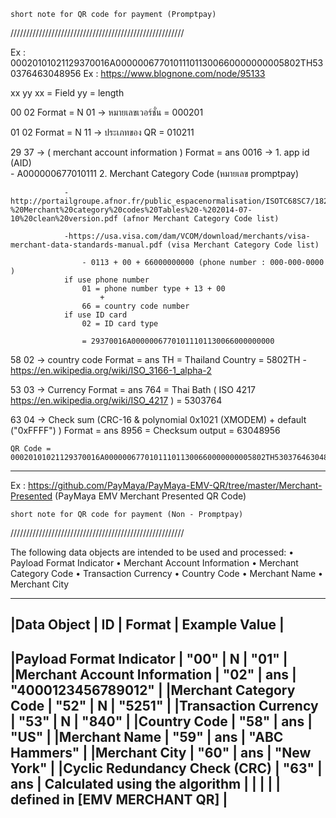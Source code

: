     
    
    short note for QR code for payment (Promptpay)
///////////////////////////////////////////////////////

Ex : 00020101021129370016A000000677010111011300660000000005802TH530376463048956
Ex : https://www.blognone.com/node/95133

xx  yy
xx = Field  yy = length

00 02   Format = N
    01 -> หมายเลขเวอร์ชั่น 
    = 000201

01 02   Format = N
    11 -> ประเภทของ QR
    = 010211

29 37 -> ( merchant account information ) Format = ans
    0016 ->     1. app id (AID)   
                    - A000000677010111
                2. Merchant Category Code (หมายเลข promptpay) 

                -http://portailgroupe.afnor.fr/public_espacenormalisation/ISOTC68SC7/18245%20-%20Merchant%20category%20codes%20Tables%20-%202014-07-10%20clean%20version.pdf (afnor Merchant Category Code list)

                -https://usa.visa.com/dam/VCOM/download/merchants/visa-merchant-data-standards-manual.pdf (visa Merchant Category Code list)

                    - 0113 + 00 + 66000000000 (phone number : 000-000-0000 )
                if use phone number 
                    01 = phone number type + 13 + 00
                        +
                    66 = country code number
                if use ID card
                    02 = ID card type 

                    = 29370016A00000067701011101130066000000000

58 02 -> country code   Format = ans
    TH = Thailand Country
    = 5802TH
    - https://en.wikipedia.org/wiki/ISO_3166-1_alpha-2

53 03 -> Currency   Format =  ans
    764 = Thai Bath ( ISO 4217 https://en.wikipedia.org/wiki/ISO_4217 )
    = 5303764

63 04 -> Check sum (CRC-16 & polynomial 0x1021 (XMODEM) + default ("0xFFFF") ) Format = ans
    8956 = Checksum output 
    = 63048956

    QR Code = 00020101021129370016A000000677010111011300660000000005802TH530376463048956

-----------------------------------------------------------------------------------------------

Ex : https://github.com/PayMaya/PayMaya-EMV-QR/tree/master/Merchant-Presented
    (PayMaya EMV Merchant Presented QR Code)

        
    short note for QR code for payment (Non - Promptpay)
///////////////////////////////////////////////////////

The following data objects are intended to be used and processed:
• Payload Format Indicator
• Merchant Account Information
• Merchant Category Code
• Transaction Currency
• Country Code
• Merchant Name
• Merchant City
_________________________________________________________________________________________
|Data Object                   |  ID   |  Format  |     Example Value                   |
-----------------------------------------------------------------------------------------
|Payload Format Indicator      | "00"  |    N     |        "01"                         |
|Merchant Account Information  | "02"  |   ans    |   "4000123456789012"                |
|Merchant Category Code        | "52"  |    N     |        "5251"                       |
|Transaction Currency          | "53"  |    N     |        "840"                        |
|Country Code                  | "58"  |   ans    |         "US"                        |
|Merchant Name                 | "59"  |   ans    |     "ABC Hammers"                   |
|Merchant City                 | "60"  |   ans    |      "New York"                     |
|Cyclic Redundancy Check (CRC) | "63"  |   ans    |    Calculated using the algorithm   |
|                              |       |          |    defined in [EMV MERCHANT QR]     |
-----------------------------------------------------------------------------------------